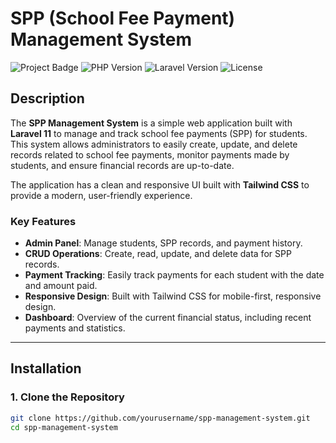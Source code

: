 # **SPP (School Fee Payment) Management System**

![Project Badge](https://img.shields.io/badge/Version-1.0-brightgreen) ![PHP Version](https://img.shields.io/badge/PHP-%5E8.0-blue) ![Laravel Version](https://img.shields.io/badge/Laravel-%5E11-orange) ![License](https://img.shields.io/badge/License-MIT-blue)

## **Description**
The **SPP Management System** is a simple web application built with **Laravel 11** to manage and track school fee payments (SPP) for students. This system allows administrators to easily create, update, and delete records related to school fee payments, monitor payments made by students, and ensure financial records are up-to-date.

The application has a clean and responsive UI built with **Tailwind CSS** to provide a modern, user-friendly experience.

### **Key Features**
- **Admin Panel**: Manage students, SPP records, and payment history.
- **CRUD Operations**: Create, read, update, and delete data for SPP records.
- **Payment Tracking**: Easily track payments for each student with the date and amount paid.
- **Responsive Design**: Built with Tailwind CSS for mobile-first, responsive design.
- **Dashboard**: Overview of the current financial status, including recent payments and statistics.

---

## **Installation**

### 1. **Clone the Repository**

```bash
git clone https://github.com/yourusername/spp-management-system.git
cd spp-management-system
